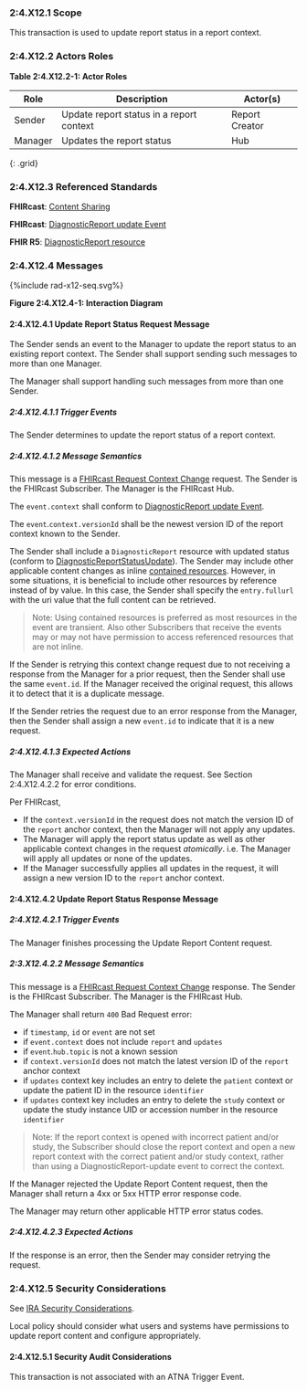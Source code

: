 ### 2:4.X12.1 Scope

This transaction is used to update report status in a report context.

### 2:4.X12.2 Actors Roles

**Table 2:4.X12.2-1: Actor Roles**

| Role | Description | Actor(s) |
|------|-------------|----------|
| Sender | Update report status in a report context | Report Creator |
| Manager | Updates the report status | Hub |
{: .grid}

### 2:4.X12.3 Referenced Standards

**FHIRcast**: [Content Sharing](https://build.fhir.org/ig/HL7/fhircast-docs/2-10-ContentSharing.html)

**FHIRcast**: [DiagnosticReport update Event](https://build.fhir.org/ig/HL7/fhircast-docs/3-6-3-diagnosticreport-update.html)

**FHIR R5**: [DiagnosticReport resource](https://hl7.org/fhir/R5/diagnosticreport.html)

### 2:4.X12.4 Messages

<div>
{%include rad-x12-seq.svg%}
</div>

<div style="clear: left"/>

**Figure 2:4.X12.4-1: Interaction Diagram**

#### 2:4.X12.4.1 Update Report Status Request Message
The Sender sends an event to the Manager to update the report status to an existing report context. The Sender shall support sending such messages to more than one Manager.

The Manager shall support handling such messages from more than one Sender. 

##### 2:4.X12.4.1.1 Trigger Events

The Sender determines to update the report status of a report context.

##### 2:4.X12.4.1.2 Message Semantics

This message is a [FHIRcast Request Context Change](https://build.fhir.org/ig/HL7/fhircast-docs/2-6-RequestContextChange.html#request-context-change-body) request. The Sender is the FHIRcast Subscriber. The Manager is the FHIRcast Hub.

The `event.context` shall conform to [DiagnosticReport update Event](https://build.fhir.org/ig/HL7/fhircast-docs/3-6-3-diagnosticreport-update.html).

The `event`.`context.versionId` shall be the newest version ID of the report context known to the Sender.

The Sender shall include a `DiagnosticReport` resource with updated status (conform to [DiagnosticReportStatusUpdate](StructureDefinition-diagnosticreportstatusupdate.html)). The Sender may include other applicable content changes as inline [contained resources](https://www.hl7.org/fhir/references.html#contained). However, in some situations, it is beneficial to include other resources by reference instead of by value. In this case, the Sender shall specify the `entry.fullurl` with the uri value that the full content can be retrieved.

> Note: Using contained resources is preferred as most resources in the event are transient. Also other Subscribers that receive the events may or may not have permission to access referenced resources that are not inline.

If the Sender is retrying this context change request due to not receiving a response from the Manager for a prior request, then the Sender shall use the same `event.id`. If the Manager received the original request, this allows it to detect that it is a duplicate message.

If the Sender retries the request due to an error response from the Manager, then the Sender shall assign a new `event.id` to indicate that it is a new request.

##### 2:4.X12.4.1.3 Expected Actions

The Manager shall receive and validate the request. See Section 2:4.X12.4.2.2 for error conditions.

Per FHIRcast,
- If the `context.versionId` in the request does not match the version ID of the `report` anchor context, then the Manager will not apply any updates.
- The Manager will apply the report status update as well as other applicable context changes in the request *atomically*. i.e. The Manager will apply all updates or none of the updates.
- If the Manager successfully applies all updates in the request, it will assign a new version ID to the `report` anchor context.

#### 2:4.X12.4.2 Update Report Status Response Message

##### 2:4.X12.4.2.1 Trigger Events

The Manager finishes processing the Update Report Content request.

##### 2:3.X12.4.2.2 Message Semantics

This message is a [FHIRcast Request Context Change](https://build.fhir.org/ig/HL7/fhircast-docs/2-6-RequestContextChange.html#request-context-change-body) response. The Sender is the FHIRcast Subscriber. The Manager is the FHIRcast Hub.

The Manager shall return `400` Bad Request error:
- if `timestamp`, `id` or `event` are not set
- if `event.context` does not include `report` and `updates`
- if `event`.`hub.topic` is not a known session
- if `context.versionId` does not match the latest version ID of the `report` anchor context
- if `updates` context key includes an entry to delete the `patient` context or update the patient ID in the resource `identifier`
- if `updates` context key includes an entry to delete the `study` context or update the study instance UID or accession number in the resource `identifier`

> Note: If the report context is opened with incorrect patient and/or study, the Subscriber should close the report context and open a new report context with the correct patient and/or study context, rather than using a DiagnosticReport-update event to correct the context.

If the Manager rejected the Update Report Content request, then the Manager shall return a 4xx or 5xx HTTP error response code.

The Manager may return other applicable HTTP error status codes.

##### 2:4.X12.4.2.3 Expected Actions

If the response is an error, then the Sender may consider retrying the request.

### 2:4.X12.5 Security Considerations

See [IRA Security Considerations](volume-1.html#1xx5-ira-security-considerations).

Local policy should consider what users and systems have permissions to update report content and configure appropriately. 

#### 2:4.X12.5.1 Security Audit Considerations

This transaction is not associated with an ATNA Trigger Event.
